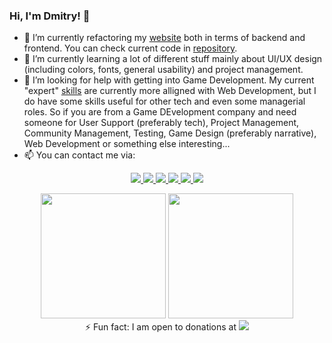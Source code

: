 ### Hi, I'm Dmitry! 👋

- 🔭 I’m currently refactoring my [website](https://www.simbiat.ru) both in terms of backend and frontend. You can check current code in [repository](https://github.com/Simbiat/simbiat.ru).
- 🌱 I’m currently learning a lot of different stuff mainly about UI/UX design (including colors, fonts, general usability) and project management.
- 🤔 I’m looking for help with getting into Game Development. My current "expert" [skills](https://app.pluralsight.com/profile/Simbiat) are currently more alligned with Web Development, but I do have some skills useful for other tech and even some managerial roles. So if you are from a Game DEvelopment company and need someone for User Support (preferably tech), Project Management, Community Management, Testing, Game Design (preferably narrative), Web Development or something else interesting...
- 📫 You can contact me via:
<p align='center' >
      <a href="https://www.linkedin.com/in/simbiat19/" target="_blank">
        <img src="https://img.shields.io/badge/linkedin-%230077B5.svg?&style=for-the-badge&logo=linkedin&logoColor=white"/>
      </a>
      <a href="https://www.facebook.com/simbiat19" target="_blank">
        <img src="https://img.shields.io/badge/Facebook-1877F2?style=for-the-badge&logo=facebook&logoColor=white"/>
      </a>
      <a href="https://vk.com/simbiat19" target="_blank">
        <img src="https://img.shields.io/badge/вконтакте-%232E87FB.svg?&style=for-the-badge&logo=vk&logoColor=white"/>
      </a>
      <a href="mailto:simbiat@outlook.com" target="_blank">
        <img src="https://img.shields.io/badge/Mail-0078D4?style=for-the-badge&logo=microsoft-outlook&logoColor=white"/>
      </a>
      <a href="https://www.instagram.com/simbiat19/" target="_blank">
        <img src="https://img.shields.io/badge/Instagram-E4405F?style=for-the-badge&logo=instagram&logoColor=white"/>
      </a>
      <a href="https://www.youtube.com/channel/UCyzixPty8XEiUWC4c1jns_Q" target="_blank">
        <img src="https://img.shields.io/badge/YouTube-FF0000?style=for-the-badge&logo=youtube&logoColor=white"/>
      </a>
</p>
<p align='center' >
    <a href="https://github.com/anuraghazra/github-readme-stats"><img src="https://github-readme-stats.vercel.app/api?username=Simbiat&count_private=true&show_icons=true&include_all_commits=true&theme=onedark" height=200></a>
    <a href="https://github.com/anuraghazra/github-readme-stats"><img src="https://github-readme-stats.vercel.app/api/top-langs/?username=Simbiat&count_private=true&show_icons=true&include_all_commits=true&theme=onedark" height=200></a>
    <br>
    ⚡ Fun fact: I am open to donations at <a href="https://www.paypal.com/paypalme/Simbiat" target="_blank"><img src="https://img.shields.io/badge/PayPal-00457C?style=for-the-badge&logo=paypal&logoColor=white"/></a>
 </p>
<!--
**Simbiat/Simbiat** is a ✨ _special_ ✨ repository because its `README.md` (this file) appears on your GitHub profile.

Here are some ideas to get you started:

- 🔭 I’m currently working on ...
- 🌱 I’m currently learning ...
- 👯 I’m looking to collaborate on ...
- 🤔 I’m looking for help with ...
- 💬 Ask me about ...
- 📫 How to reach me: ...
- 😄 Pronouns: ...
- ⚡ Fun fact: ...
-->
